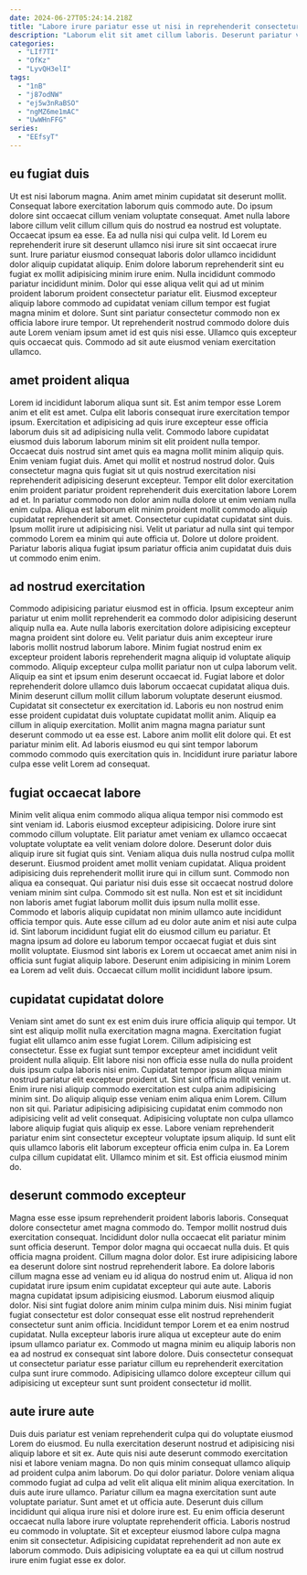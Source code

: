 ```yaml
---
date: 2024-06-27T05:24:14.218Z
title: "Labore irure pariatur esse ut nisi in reprehenderit consectetur excepteur enim labore ullamco commodo in tempor."
description: "Laborum elit sit amet cillum laboris. Deserunt pariatur voluptate anim commodo."
categories:
  - "LIf7TI"
  - "OfKz"
  - "LyvQH3elI"
tags:
  - "1nB"
  - "j87odNW"
  - "ej5w3nRaBSO"
  - "ngMZ6me1mAC"
  - "UwWHnFFG"
series:
  - "EEfsyT"
---
```



## eu fugiat duis

Ut est nisi laborum magna. Anim amet minim cupidatat sit deserunt mollit. Consequat labore exercitation laborum quis commodo aute. Do ipsum dolore sint occaecat cillum veniam voluptate consequat.
Amet nulla labore labore cillum velit cillum cillum quis do nostrud ea nostrud est voluptate. Occaecat ipsum ea esse. Ea ad nulla nisi qui culpa velit. Id Lorem eu reprehenderit irure sit deserunt ullamco nisi irure sit sint occaecat irure sunt. Irure pariatur eiusmod consequat laboris dolor ullamco incididunt dolor aliquip cupidatat aliquip. Enim dolore laborum reprehenderit sint eu fugiat ex mollit adipisicing minim irure enim. Nulla incididunt commodo pariatur incididunt minim.
Dolor qui esse aliqua velit qui ad ut minim proident laborum proident consectetur pariatur elit. Eiusmod excepteur aliquip labore commodo ad cupidatat veniam cillum tempor est fugiat magna minim et dolore. Sunt sint pariatur consectetur commodo non ex officia labore irure tempor. Ut reprehenderit nostrud commodo dolore duis aute Lorem veniam ipsum amet id est quis nisi esse. Ullamco quis excepteur quis occaecat quis. Commodo ad sit aute eiusmod veniam exercitation ullamco.

## amet proident aliqua

Lorem id incididunt laborum aliqua sunt sit. Est anim tempor esse Lorem anim et elit est amet. Culpa elit laboris consequat irure exercitation tempor ipsum. Exercitation et adipisicing ad quis irure excepteur esse officia laborum duis sit ad adipisicing nulla velit. Commodo labore cupidatat eiusmod duis laborum laborum minim sit elit proident nulla tempor. Occaecat duis nostrud sint amet quis ea magna mollit minim aliquip quis.
Enim veniam fugiat duis. Amet qui mollit et nostrud nostrud dolor. Quis consectetur magna quis fugiat sit ut quis nostrud exercitation nisi reprehenderit adipisicing deserunt excepteur. Tempor elit dolor exercitation enim proident pariatur proident reprehenderit duis exercitation labore Lorem ad et. In pariatur commodo non dolor anim nulla dolore ut enim veniam nulla enim culpa. Aliqua est laborum elit minim proident mollit commodo aliquip cupidatat reprehenderit sit amet. Consectetur cupidatat cupidatat sint duis.
Ipsum mollit irure ut adipisicing nisi. Velit ut pariatur ad nulla sint qui tempor commodo Lorem ea minim qui aute officia ut. Dolore ut dolore proident. Pariatur laboris aliqua fugiat ipsum pariatur officia anim cupidatat duis duis ut commodo enim enim.

## ad nostrud exercitation

Commodo adipisicing pariatur eiusmod est in officia. Ipsum excepteur anim pariatur ut enim mollit reprehenderit ea commodo dolor adipisicing deserunt aliquip nulla ea. Aute nulla laboris exercitation dolore adipisicing excepteur magna proident sint dolore eu. Velit pariatur duis anim excepteur irure laboris mollit nostrud laborum labore.
Minim fugiat nostrud enim ex excepteur proident laboris reprehenderit magna aliquip id voluptate aliquip commodo. Aliquip excepteur culpa mollit pariatur non ut culpa laborum velit. Aliquip ea sint et ipsum enim deserunt occaecat id. Fugiat labore et dolor reprehenderit dolore ullamco duis laborum occaecat cupidatat aliqua duis. Minim deserunt cillum mollit cillum laborum voluptate deserunt eiusmod. Cupidatat sit consectetur ex exercitation id.
Laboris eu non nostrud enim esse proident cupidatat duis voluptate cupidatat mollit anim. Aliquip ea cillum in aliquip exercitation. Mollit anim magna magna pariatur sunt deserunt commodo ut ea esse est. Labore anim mollit elit dolore qui. Et est pariatur minim elit. Ad laboris eiusmod eu qui sint tempor laborum commodo commodo quis exercitation quis in. Incididunt irure pariatur labore culpa esse velit Lorem ad consequat.

## fugiat occaecat labore

Minim velit aliqua enim commodo aliqua aliqua tempor nisi commodo est sint veniam id. Laboris eiusmod excepteur adipisicing. Dolore irure sint commodo cillum voluptate. Elit pariatur amet veniam ex ullamco occaecat voluptate voluptate ea velit veniam dolore dolore. Deserunt dolor duis aliquip irure sit fugiat quis sint. Veniam aliqua duis nulla nostrud culpa mollit deserunt. Eiusmod proident amet mollit veniam cupidatat.
Aliqua proident adipisicing duis reprehenderit mollit irure qui in cillum sunt. Commodo non aliqua ea consequat. Qui pariatur nisi duis esse sit occaecat nostrud dolore veniam minim sint culpa. Commodo sit est nulla.
Non est et sit incididunt non laboris amet fugiat laborum mollit duis ipsum nulla mollit esse. Commodo et laboris aliquip cupidatat non minim ullamco aute incididunt officia tempor quis. Aute esse cillum ad eu dolor aute anim et nisi aute culpa id. Sint laborum incididunt fugiat elit do eiusmod cillum eu pariatur. Et magna ipsum ad dolore eu laborum tempor occaecat fugiat et duis sint mollit voluptate. Eiusmod sint laboris ex Lorem ut occaecat amet anim nisi in officia sunt fugiat aliquip labore. Deserunt enim adipisicing in minim Lorem ea Lorem ad velit duis. Occaecat cillum mollit incididunt labore ipsum.

## cupidatat cupidatat dolore

Veniam sint amet do sunt ex est enim duis irure officia aliquip qui tempor. Ut sint est aliquip mollit nulla exercitation magna magna. Exercitation fugiat fugiat elit ullamco anim esse fugiat Lorem. Cillum adipisicing est consectetur. Esse ex fugiat sunt tempor excepteur amet incididunt velit proident nulla aliquip. Elit labore nisi non officia esse nulla do nulla proident duis ipsum culpa laboris nisi enim. Cupidatat tempor ipsum aliqua minim nostrud pariatur elit excepteur proident ut. Sint sint officia mollit veniam ut.
Enim irure nisi aliquip commodo exercitation est culpa anim adipisicing minim sint. Do aliquip aliquip esse veniam enim aliqua enim Lorem. Cillum non sit qui. Pariatur adipisicing adipisicing cupidatat enim commodo non adipisicing velit ad velit consequat. Adipisicing voluptate non culpa ullamco labore aliquip fugiat quis aliquip ex esse.
Labore veniam reprehenderit pariatur enim sint consectetur excepteur voluptate ipsum aliquip. Id sunt elit quis ullamco laboris elit laborum excepteur officia enim culpa in. Ea Lorem culpa cillum cupidatat elit. Ullamco minim et sit. Est officia eiusmod minim do.

## deserunt commodo excepteur

Magna esse esse ipsum reprehenderit proident laboris laboris. Consequat dolore consectetur amet magna commodo do. Tempor mollit nostrud duis exercitation consequat. Incididunt dolor nulla occaecat elit pariatur minim sunt officia deserunt. Tempor dolor magna qui occaecat nulla duis. Et quis officia magna proident.
Cillum magna dolor dolor. Est irure adipisicing labore ea deserunt dolore sint nostrud reprehenderit labore. Ea dolore laboris cillum magna esse ad veniam eu id aliqua do nostrud enim ut. Aliqua id non cupidatat irure ipsum enim cupidatat excepteur qui aute aute. Laboris magna cupidatat ipsum adipisicing eiusmod. Laborum eiusmod aliquip dolor. Nisi sint fugiat dolore anim minim culpa minim duis. Nisi minim fugiat fugiat consectetur est dolor consequat esse elit nostrud reprehenderit consectetur sunt anim officia.
Incididunt tempor Lorem et ea enim nostrud cupidatat. Nulla excepteur laboris irure aliqua ut excepteur aute do enim ipsum ullamco pariatur ex. Commodo ut magna minim eu aliquip laboris non ea ad nostrud ex consequat sint labore dolore. Duis consectetur consequat ut consectetur pariatur esse pariatur cillum eu reprehenderit exercitation culpa sunt irure commodo. Adipisicing ullamco dolore excepteur cillum qui adipisicing ut excepteur sunt sunt proident consectetur id mollit.

## aute irure aute

Duis duis pariatur est veniam reprehenderit culpa qui do voluptate eiusmod Lorem do eiusmod. Eu nulla exercitation deserunt nostrud et adipisicing nisi aliquip labore et sit ex. Aute quis nisi aute deserunt commodo exercitation nisi et labore veniam magna. Do non quis minim consequat ullamco aliquip ad proident culpa anim laborum.
Do qui dolor pariatur. Dolore veniam aliqua commodo fugiat ad culpa ad velit elit aliqua elit minim aliqua exercitation. In duis aute irure ullamco. Pariatur cillum ea magna exercitation sunt aute voluptate pariatur.
Sunt amet et ut officia aute. Deserunt duis cillum incididunt qui aliqua irure nisi et dolore irure est. Eu enim officia deserunt occaecat nulla labore irure voluptate reprehenderit officia. Laboris nostrud eu commodo in voluptate. Sit et excepteur eiusmod labore culpa magna enim sit consectetur. Adipisicing cupidatat reprehenderit ad non aute ex laborum commodo. Duis adipisicing voluptate ea ea qui ut cillum nostrud irure enim fugiat esse ex dolor.

